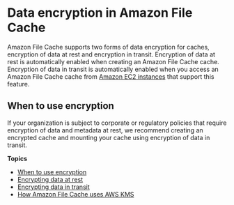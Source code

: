 # Data encryption in Amazon File Cache<a name="encryption"></a>

Amazon File Cache supports two forms of data encryption for caches, encryption of data at rest and encryption in transit\. Encryption of data at rest is automatically enabled when creating an Amazon File Cache cache\. Encryption of data in transit is automatically enabled when you access an Amazon File Cache cache from [Amazon EC2 instances](https://docs.aws.amazon.com/AWSEC2/latest/UserGuide/data-protection.html#encryption-transit) that support this feature\.

## When to use encryption<a name="whenencrypt"></a>

If your organization is subject to corporate or regulatory policies that require encryption of data and metadata at rest, we recommend creating an encrypted cache and mounting your cache using encryption of data in transit\.

**Topics**
+ [When to use encryption](#whenencrypt)
+ [Encrypting data at rest](encryption-at-rest.md)
+ [Encrypting data in transit](encryption-in-transit.md)
+ [How Amazon File Cache uses AWS KMS](FileCacheKMS.md)
